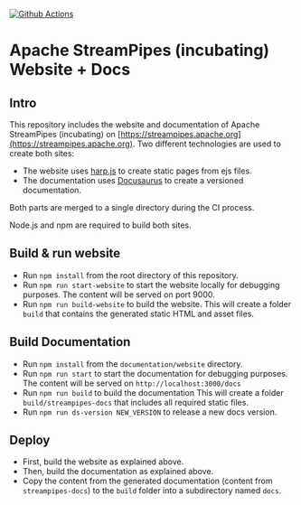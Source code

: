 [![Github Actions](https://img.shields.io/github/workflow/status/apache/incubator-streampipes-website/Build%20and%20Deploy)](https://github.com/apache/incubator-streampipes-website/actions/)
# Apache StreamPipes (incubating) Website + Docs

## Intro
This repository includes the website and documentation of Apache StreamPipes (incubating) on [https://streampipes.apache.org](https://streampipes.apache.org).
Two different technologies are used to create both sites:
* The website uses [harp.js](http://harpjs.com/) to create static pages from ejs files.
* The documentation uses [Docusaurus](https://docusaurus.io/) to create a versioned documentation.

Both parts are merged to a single directory during the CI process.

Node.js and npm are required to build both sites.

## Build & run website

* Run ``npm install`` from the root directory of this repository.
* Run ``npm run start-website`` to start the website locally for debugging purposes. The content will be served on port 9000.
* Run ``npm run build-website`` to build the website. This will create a folder ``build`` that contains the generated static HTML and asset files.

## Build Documentation

* Run ``npm install`` from the ``documentation/website`` directory.
* Run ``npm run start`` to start the documentation for debugging purposes. The content will be served on ``http://localhost:3000/docs``
* Run ``npm run build`` to build the documentation This will create a folder ``build/streampipes-docs`` that includes all required static files.
* Run ``npm run ds-version NEW_VERSION`` to release a new docs version.

## Deploy

* First, build the website as explained above.
* Then, build the documentation as explained above.
* Copy the content from the generated documentation (content from ``streampipes-docs``) to the ``build`` folder into a subdirectory named ``docs``.
